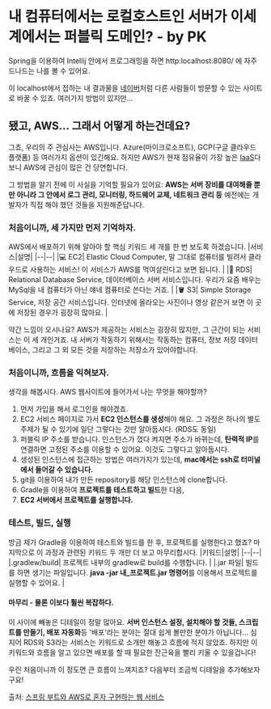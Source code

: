 # 내 컴퓨터에서는 로컬호스트인 서버가 이세계에서는 퍼블릭 도메인? - by PK

Spring을 이용하여 Intellij 안에서 프로그래밍을 하면 http:localhost:8080/ 에 자주 드나드는 나를 볼 수 있어요.

이 localhost에서 접하는 내 결과물을 [네이버](https://www.naver.com)처럼 다른 사람들이 방문할 수 있는 사이트로 바꿀 수 있죠.
여러가지 방법이 있지만...

## 됐고, AWS... 그래서 어떻게 하는건데요?
그쵸, 우리의 주 관심사는 AWS입니다. Azure(마이크로소프트), GCP(구글 클라우드 플랫폼) 등 여러가지 옵션이 있긴해요.
하지만 AWS가 현재 점유율이 가장 높은 [IaaS](https://zetawiki.com/wiki/IaaS)다 보니 AWS에 관심이 많은 건 당연합니다.

그 방법을 알기 전에 이 사실을 기억할 필요가 있어요:
**AWS는 서버 장비를 대여해줄 뿐만 아니라 그 안에서 로그 관리, 모니터링, 하드웨어 교체, 네트워크 관리 등**
예전에는 개발자가 직접 해야 했던 것들을 지원해준답니다.

### 처음이니까, 세 가지만 먼저 기억하자.
AWS에서 배포하기 위해 알아야 할 핵심 키워드 세 개를 한 번 보도록 하겠습니다.
|서비스|설명|
|--|--|
|💻 EC2| Elastic Cloud Computer, 말 그대로 컴퓨터를 빌려서 클라우드로 사용하는 서비스! 이 서비스가 AWS를 먹여살린다고 보면 됩니다. |
|💽 RDS| Relational Database Service, 데이터베이스 서버 서비스입니다. 우리가 요즘 배우는 MySql을 내 컴퓨터가 아닌 얘네 컴퓨터로 쓴다는 거죠. |
|🪣 S3| Simple Storage Service, 저장 공간 서비스입니다. 인터넷에 올라오는 사진이나 영상 같은거 보면 이 곳에 저장된 경우가 굉장히 많아요. |

약간 느낌이 오시나요? AWS가 제공하는 서비스는 굉장히 많지만, 그 근간이 되는 서비스는 이 세 개인거죠. 내 서버가 작동하기 위해서는 작동하는 컴퓨터,
정보 저장 데이터베이스, 그리고 그 외 모든 것을 저장하는 저장소가 있어야합니다.

### 처음이니까, 흐름을 익혀보자.
생각을 해봅시다. AWS 웹사이트에 들어가서 나는 무엇을 해야할까?
1. 먼저 가입을 해서 로그인을 해야겠죠.
2. EC2 서비스 페이지로 가서 **EC2 인스턴스를 생성**해야 해요. 그 과정은 하나의 별도 주제가 될 수 있기에 일단 그렇다는 것만 알아둡시다. (RDS도 동일)
3. 퍼블릭 IP 주소를 받습니다. 인스턴스가 껐다 켜지면 주소가 바뀌는데, **탄력적 IP**를 연결하면 고정된 주소를 이용할 수 있어요. 이것도 그렇다고 알아둡시다.
4. 생성된 인스턴스에 접근하는 방법은 여러가지가 있는데, **mac에서는 ssh로 터미널에서 들어갈 수 있습니다.**
5. git을 이용하여 내가 만든 repository를 해당 인스턴스에 clone합니다.
6. Gradle을 이용하여 **프로젝트를 테스트하고 빌드**한 다음,
7. **EC2 서버에서 프로젝트를 실행합니다.**

### 테스트, 빌드, 실행
방금 제가 Gradle을 이용하여 테스트와 빌드를 한 후, 프로젝트를 실행한다고 했죠?
마지막으로 이 과정과 관련된 키워드 두 개만 더 보고 마무리합시다.
|키워드|설명|
|--|--|
|.gradlew/build| 프로젝트 내부의 gradlew로 build를 수행합니다. |
|.jar 파일| 빌드를 하면 생기는 파일입니다. **java -jar 내_프로젝트.jar 명령어**를 이용해서 프로젝트를 실행할 수 있어요. |

#### 마무리 - 물론 이보다 훨씬 복잡하다.
이 사이에 빼놓은 디테일이 정말 많아요.
**서버 인스턴스 설정, 설치해야 할 것들, 스크립트를 만들기, 배포 자동화**등 '배포'라는 분야는 절대 쉽게 볼만한 분야가 아닙니다...
심지어 RDS와 S3라는 서비스는 키워드로 소개만 해놓고 흐름에 적지 않았죠. 하지만 이 키워드와 흐름을 알고 있으면 배포를 할 때 필요한 잔근육을 빨리 키울 수 있을겁니다!

우린 처음이니까 이 정도면 큰 흐름이 느껴지죠? 다음부터 조금씩 디테일을 추가해보자구요!



출처:
[스프링 부트와 AWS로 혼자 구현하는 웹 서비스](https://jojoldu.tistory.com/463)
